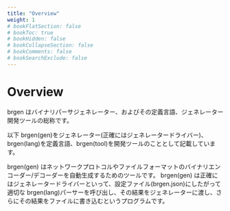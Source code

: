```yaml
---
title: "Overview"
weight: 1
# bookFlatSection: false
# bookToc: true
# bookHidden: false
# bookCollapseSection: false
# bookComments: false
# bookSearchExclude: false
---
```


# Overview

brgen はバイナリパーサジェネレーター、およびその定義言語、ジェネレーター開発ツールの総称です。

以下 brgen(gen)をジェネレーター(正確にはジェネレータードライバー)、brgen(lang)を定義言語、brgen(tool)を開発ツールのこととして記載しています。

brgen(gen) はネットワークプロトコルやファイルフォーマットのバイナリエンコーダー/デコーダーを自動生成するためのツールです。
brgen(gen) は正確にはジェネレータードライバーといって、設定ファイル(brgen.json)にしたがって適切な brgen(lang)パーサーを呼び出し、その結果をジェネレーターに渡し、さらにその結果をファイルに書き込むというプログラムです。
